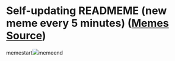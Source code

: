 # Self-updating READMEME (new meme every 5 minutes) ([Memes Source](https://bramses.notion.site/a49c1e962b7646879176ac3b327b6533?v=4d1eda54b170483cb03a40f257231764))

memestart![](https://www.notion.so/image/https%3A%2F%2Fs3-us-west-2.amazonaws.com%2Fsecure.notion-static.com%2F3c0b0dbb-9324-4e0d-b092-6dea8acc5601%2F6E5D5380-123A-487E-9C00-FEFBE67FAA15.jpeg?table=block&id=79114f00-4106-4a66-ac9f-5d1a1041f5f7&cache=v2)memeend
